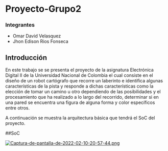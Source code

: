 # Proyecto-Grupo2

### Integrantes
- Omar David Velasquez
- Jhon Edison Rios Fonseca

## Introducción

En este trabajo se se presenta el proyecto de la asignatura Electrónica Digital II de la Universidad Nacional de Colombia el cual consiste en el diseño de un robot cartógrafo que recorre un laberinto e identifica algunas características de la pista y responde a dichas características como la elección de tomar un camino u otro dependiendo de las posibilidades y el procesamiento que ha realizado a lo largo del recorrido, determinar si en una pared se encuentra una figura de alguna forma y color específicos entre otros.

A continuación se muestra la arquitectura básica que tendrá el SoC del proyecto.

##SoC

[![Captura-de-pantalla-de-2022-02-10-20-57-44.png](https://i.postimg.cc/XqCc03yv/Captura-de-pantalla-de-2022-02-10-20-57-44.png)](https://postimg.cc/1VyNpkBx)